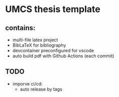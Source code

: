 # UMCS thesis template
## contains:
* multi-file latex project
* BibLaTeX for bibliography
* devcontainer preconfigured for vscode
* auto build pdf with Github Actions (each commit)
## TODO 
* imporve ci/cd:
  * auto release by tags  

